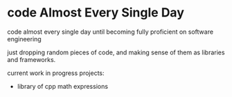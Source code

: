 # code Almost Every Single Day

code almost every single day until becoming fully proficient on software engineering

just dropping random pieces of code, and making sense of them as libraries and frameworks.

current work in progress projects:

- library of cpp math expressions
